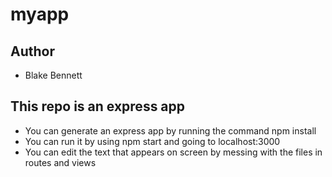 # myapp

## Author
- Blake Bennett

## This repo is an express app
- You can generate an express app by running the command npm install
- You can run it by using npm start and going to localhost:3000
- You can edit the text that appears on screen by messing with the files in routes and views